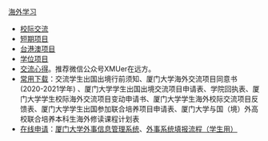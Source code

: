 [海外学习](https://ice.xmu.edu.cn/hwxx.htm)
- [校际交流](https://ice.xmu.edu.cn/hwxx/xjjl.htm)
- [短期项目](https://ice.xmu.edu.cn/hwxx/dqxm.htm)
- [台港澳项目](https://ice.xmu.edu.cn/hwxx/tgaxm.htm)
- [学位项目](https://ice.xmu.edu.cn/hwxx/xwxm.htm)
- [交流心得](https://ice.xmu.edu.cn/hwxx/jlxd.htm)。推荐微信公众号XMUer在远方。
- [常用下载](https://ice.xmu.edu.cn/hwxx/cyxz.htm)：交流学生出国出境行前须知、厦门大学海外交流项目同意书(2020-2021学年) 、厦门大学学生出国出境交流项目申请表、学院回执表、厦门大学学生校际海外交流项目变动申请书、厦门大学学生海外校际交流项目反馈表、厦门大学学生出国参加联合培养项目申请表、厦门大学与国（境）外高校联合培养本科生海外修读课程计划表 
- [在线申请](https://ice.xmu.edu.cn/hwxx/zxsq.htm)：[厦门大学外事信息管理系统](http://mcsc.xmu.edu.cn/)、[外事系统填报流程（学生用）](https://ice.xmu.edu.cn/info/1141/2117.htm)
